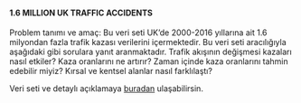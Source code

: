 #### 1.6 MILLION UK TRAFFIC ACCIDENTS ####

Problem tanımı ve amaç:  Bu veri seti UK’de 2000-2016 yıllarına ait 1.6 milyondan fazla trafik kazası verilerini içermektedir.  Bu veri seti aracılığıyla aşağıdaki gibi sorulara yanıt aranmaktadır.
Trafik akışının değişmesi kazaları nasıl etkiler?
Kaza oranlarını ne artırır?
Zaman içinde kaza oranlarını tahmin edebilir miyiz?
Kırsal ve kentsel alanlar nasıl farklılaştı?

Veri seti ve detaylı açıklamaya [buradan](https://www.kaggle.com/daveianhickey/2000-16-traffic-flow-england-scotland-wales) ulaşabilirsin.
